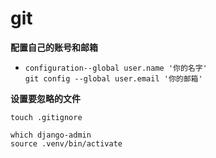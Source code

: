 #  git

**配置⾃⼰的账号和邮箱**

- ~~~
  configuration--global user.name '你的名字'
  git config --global user.email '你的邮箱'
  ~~~

**设置要忽略的⽂件**

~~~
touch .gitignore
~~~





~~~
which django-admin
source .venv/bin/activate
~~~

